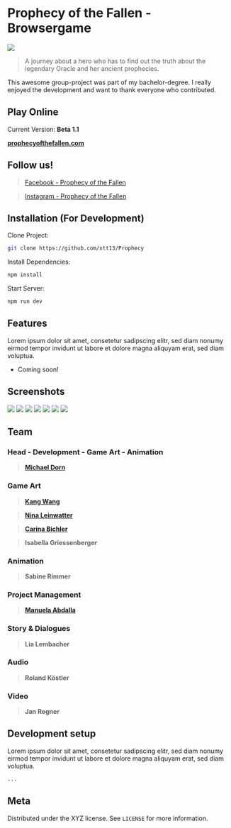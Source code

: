 # Prophecy of the Fallen - Browsergame

![](http://www.michaeldorn.at/potf/screenshot1.png)

> A journey about a hero who has to find out the truth about the legendary Oracle and her ancient prophecies.

This awesome group-project was part of my bachelor-degree. I really enjoyed the development and want to thank everyone who contributed.

## Play Online
Current Version: **Beta 1.1**

**[prophecyofthefallen.com](https://prophecyofthefallen.com)**

## Follow us!
>[Facebook - Prophecy of the Fallen](https://www.facebook.com/prophecywebgame/)

>[Instagram - Prophecy of the Fallen](https://www.instagram.com/prophecyofthefallen/)

## Installation (For Development)
Clone Project:
```sh
git clone https://github.com/xtt13/Prophecy
```

Install Dependencies:
```sh
npm install
```

Start Server:
```sh
npm run dev
```


## Features

Lorem ipsum dolor sit amet, consetetur sadipscing elitr, sed diam nonumy eirmod tempor invidunt ut labore et dolore magna aliquyam erat, sed diam voluptua.

* Coming soon!

## Screenshots
![](http://www.michaeldorn.at/potf/screenshot8.png)
![](http://www.michaeldorn.at/potf/screenshot2.png)
![](http://www.michaeldorn.at/potf/screenshot3.png)
![](http://www.michaeldorn.at/potf/screenshot4.png)
![](http://www.michaeldorn.at/potf/screenshot5.png)
![](http://www.michaeldorn.at/potf/screenshot6.png)
![](http://www.michaeldorn.at/potf/screenshot7.png)


## Team

### Head - Development - Game Art - Animation
>**[Michael Dorn](https://www.michaeldorn.at)**

### Game Art
>**[Kang Wang](https://www.facebook.com/desaturateful)**

>**[Nina Leinwatter](https://www.artstation.com/niinalina)**

>**[Carina Bichler](https://www.artstation.com/carinabichler)**

>**Isabella Griessenberger**

### Animation
>**Sabine Rimmer**

### Project Management
>**[Manuela Abdalla](https://www.instagram.com/livevie_/)**

### Story & Dialogues
>**Lia Lembacher**

### Audio
>**Roland Köstler**

### Video
>**Jan Rogner**

## Development setup

Lorem ipsum dolor sit amet, consetetur sadipscing elitr, sed diam nonumy eirmod tempor invidunt ut labore et dolore magna aliquyam erat, sed diam voluptua.

```sh
...
```

## Meta


Distributed under the XYZ license. See ``LICENSE`` for more information.


<!-- Markdown link & img dfn's -->
[npm-image]: https://img.shields.io/npm/v/datadog-metrics.svg?style=flat-square
[npm-url]: https://npmjs.org/package/datadog-metrics
[npm-downloads]: https://img.shields.io/npm/dm/datadog-metrics.svg?style=flat-square
[travis-image]: https://img.shields.io/travis/dbader/node-datadog-metrics/master.svg?style=flat-square
[travis-url]: https://travis-ci.org/dbader/node-datadog-metrics
[wiki]: https://github.com/yourname/yourproject/wiki
